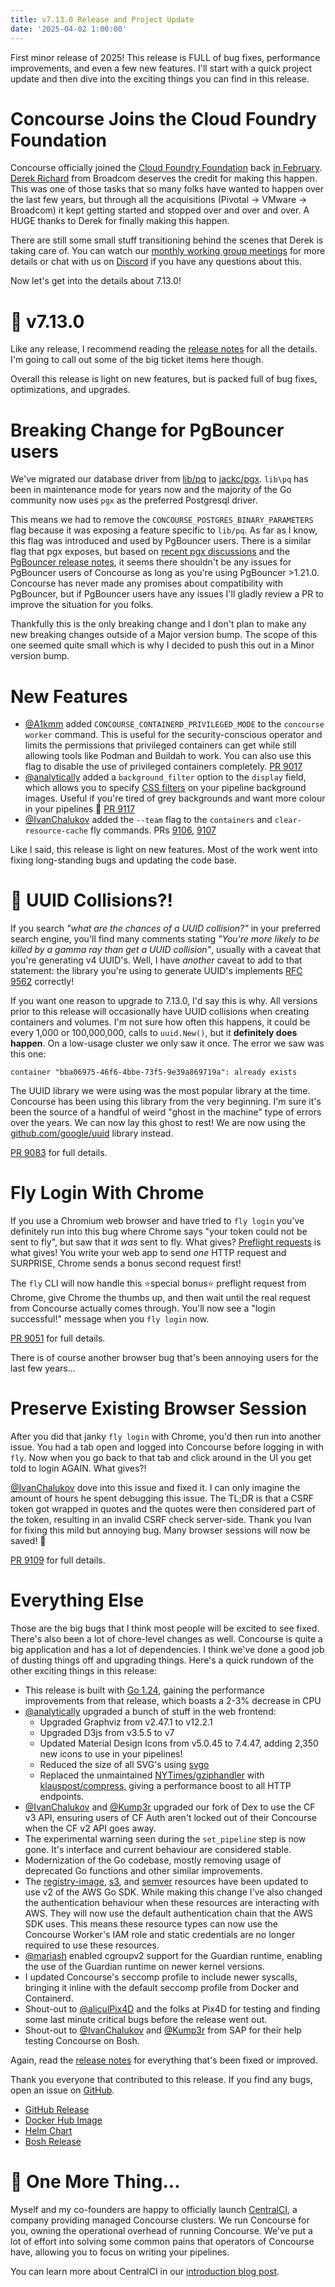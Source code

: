 ```yaml
---
title: v7.13.0 Release and Project Update
date: '2025-04-02 1:00:00'
---
```


First minor release of 2025! This release is FULL of bug fixes, performance improvements, and even a few new features. I'll start with a quick project update and then dive into the exciting things you can find in this release.

<!--more-->

# Concourse Joins the Cloud Foundry Foundation

Concourse officially joined the [Cloud Foundry Foundation](https://www.cloudfoundry.org/) back [in February](https://github.com/cloudfoundry/community/pull/1047). [Derek Richard](https://github.com/drich10) from Broadcom deserves the credit for making this happen. This was one of those tasks that so many folks have wanted to happen over the last few years, but through all the acquisitions (Pivotal -> VMware -> Broadcom) it kept getting started and stopped over and over and over. A HUGE thanks to Derek for finally making this happen.

There are still some small stuff transitioning behind the scenes that Derek is taking care of. You can watch our [monthly working group meetings](https://www.youtube.com/watch?v=x2v9xFGH2Rg&list=PLhuMOCWn4P9ji8ZCY2a-FvMeT7S74-Hhm) for more details or chat with us on [Discord](https://discord.gg/MeRxXKW) if you have any questions about this.

Now let's get into the details about 7.13.0!

# 🎉 v7.13.0

Like any release, I recommend reading the [release notes](https://github.com/concourse/concourse/releases/tag/v7.13.0) for all the details. I'm going to call out some of the big ticket items here though.

Overall this release is light on new features, but is packed full of bug fixes, optimizations, and upgrades.

# Breaking Change for PgBouncer users

We've migrated our database driver from [lib/pq](https://github.com/lib/pq) to [jackc/pgx](https://github.com/jackc/pgx). `lib\pq` has been in maintenance mode for years now and the majority of the Go community now uses `pgx` as the preferred Postgresql driver.

This means we had to remove the `CONCOURSE_POSTGRES_BINARY_PARAMETERS` flag because it was exposing a feature specific to `lib/pq`. As far as I know, this flag was introduced and used by PgBouncer users. There is a similar flag that pgx exposes, but based on [recent pgx discussions](https://github.com/jackc/pgx/discussions/1784) and the [PgBouncer release notes](https://www.pgbouncer.org/2025/01/pgbouncer-1.24.0), it seems there shouldn't be any issues for PgBouncer users of Concourse as long as you're using PgBouncer >1.21.0. Concourse has never made any promises about compatibility with PgBouncer, but if PgBouncer users have any issues I'll gladly review a PR to improve the situation for you folks.

Thankfully this is the only breaking change and I don't plan to make any new breaking changes outside of a Major version bump. The scope of this one seemed quite small which is why I decided to push this out in a Minor version bump.

# New Features

* [@A1kmm](https://github.com/A1kmm) added `CONCOURSE_CONTAINERD_PRIVILEGED_MODE` to the `concourse worker` command. This is useful for the security-conscious operator and limits the permissions that privileged containers can get while still allowing tools like Podman and Buildah to work. You can also use this flag to disable the use of privileged containers completely. [PR 9017](https://github.com/concourse/concourse/pull/9017)
* [@analytically](https://github.com/analytically) added a `background_filter` option to the `display` field, which allows you to specify [CSS filters](https://developer.mozilla.org/en-US/docs/Web/CSS/filter) on your pipeline background images. Useful if you're tired of grey backgrounds and want more colour in your pipelines 🌈 [PR 9117](https://github.com/concourse/concourse/pull/9117)
* [@IvanChalukov](https://github.com/IvanChalukov) added the `--team` flag to the `containers` and `clear-resource-cache` fly commands. PRs [9106](https://github.com/concourse/concourse/pull/9106), [9107](https://github.com/concourse/concourse/pull/9107)

Like I said, this release is light on new features. Most of the work went into fixing long-standing bugs and updating the code base.

# 💫 UUID Collisions?!

If you search _"what are the chances of a UUID collision?"_ in your preferred search engine, you'll find many comments stating _"You're more likely to be killed by a gamma ray than get a UUID collision"_, usually with a caveat that you're generating v4 UUID's. Well, I have _another_ caveat to add to that statement: the library you're using to generate UUID's implements [RFC 9562](https://datatracker.ietf.org/doc/html/rfc9562) correctly!

If you want one reason to upgrade to 7.13.0, I'd say this is why. All versions prior to this release will occasionally have UUID collisions when creating containers and volumes. I'm not sure how often this happens, it could be every 1,000 or 100,000,000, calls to `uuid.New()`, but it **definitely does happen**. On a low-usage cluster we only saw it once. The error we saw was this one:

```
container "bba06975-46f6-4bbe-73f5-9e39a869719a": already exists
```

The UUID library we were using was the most popular library at the time. Concourse has been using this library from the very beginning. I'm sure it's been the source of a handful of weird "ghost in the machine" type of errors over the years. We can now lay this ghost to rest! We are now using the [github.com/google/uuid](https://github.com/google/uuid) library instead.

[PR 9083](https://github.com/concourse/concourse/pull/9083) for full details.

# Fly Login With Chrome

If you use a Chromium web browser and have tried to `fly login` you've definitely run into this bug where Chrome says "your token could not be sent to fly", but saw that it _was_ sent to fly. What gives? [Preflight requests](https://developer.chrome.com/blog/private-network-access-preflight/) is what gives! You write your web app to send _one_ HTTP request and SURPRISE, Chrome sends a bonus second request first!

The `fly` CLI will now handle this ⭐special bonus⭐ preflight request from Chrome, give Chrome the thumbs up, and then wait until the real request from Concourse actually comes through. You'll now see a "login successful!" message when you `fly login` now.

[PR 9051](https://github.com/concourse/concourse/pull/9051) for full details.

There is of course another browser bug that's been annoying users for the last few years...

# Preserve Existing Browser Session

After you did that janky `fly login` with Chrome, you'd then run into another issue. You had a tab open and logged into Concourse before logging in with `fly`. Now when you go back to that tab and click around in the UI you get told to login AGAIN. What gives?!

[@IvanChalukov](https://github.com/IvanChalukov) dove into this issue and fixed it. I can only imagine the amount of hours he spent debugging this issue. The TL;DR is that a CSRF token got wrapped in quotes and the quotes were then considered part of the token, resulting in an invalid CSRF check server-side. Thank you Ivan for fixing this mild but annoying bug. Many browser sessions will now be saved! 🙏

[PR 9109](https://github.com/concourse/concourse/pull/9109) for full details.

# Everything Else

Those are the big bugs that I think most people will be excited to see fixed. There's also been a lot of chore-level changes as well. Concourse is quite a big application and has a lot of dependencies. I think we've done a good job of dusting things off and upgrading things. Here's a quick rundown of the other exciting things in this release:

* This release is built with [Go 1.24](https://go.dev/blog/go1.24), gaining the performance improvements from that release, which boasts a 2-3% decrease in CPU
* [@analytically](https://github.com/analytically) upgraded a bunch of stuff in the web frontend:
    * Upgraded Graphviz from v2.47.1 to v12.2.1
    * Upgraded D3js from v3.5.5 to v7
    * Updated Material Design Icons from v5.0.45 to 7.4.47, adding 2,350 new icons to use in your pipelines!
    * Reduced the size of all SVG's using [svgo](https://svgo.dev/)
    * Replaced the unmaintained [NYTimes/gziphandler](https://github.com/NYTimes/gziphandler) with [klauspost/compress](https://github.com/klauspost/compress/), giving a performance boost to all HTTP endpoints.
* [@IvanChalukov](https://github.com/IvanChalukov) and [@Kump3r](https://github.com/Kump3r) upgraded our fork of Dex to use the CF v3 API, ensuring users of CF Auth aren't locked out of their Concourse when the CF v2 API goes away.
* The experimental warning seen during the `set_pipeline` step is now gone. It's interface and current behaviour are considered stable.
* Modernization of the Go codebase, mostly removing usage of deprecated Go functions and other similar improvements.
* The [registry-image](https://github.com/concourse/registry-image-resource), [s3](https://github.com/concourse/s3-resource), and [semver](https://github.com/concourse/semver-resource) resources have been updated to use v2 of the AWS Go SDK. While making this change I've also changed the authentication behaviour when these resources are interacting with AWS. They will now use the default authentication chain that the AWS SDK uses. This means these resource types can now use the Concourse Worker's IAM role and static credentials are no longer required to use these resources.
* [@mariash](https://github.com/mariash) enabled cgroupv2 support for the Guardian runtime, enabling the use of the Guardian runtime on newer kernel versions.
* I updated Concourse's seccomp profile to include newer syscalls, bringing it inline with the default seccomp profile from Docker and Containerd.
* Shout-out to [@aliculPix4D](https://github.com/aliculPix4D) and the folks at Pix4D for testing and finding some last minute critical bugs before the release went out.
* Shout-out to [@IvanChalukov](https://github.com/IvanChalukov) and [@Kump3r](https://github.com/Kump3r) from SAP for their help testing Concourse on Bosh.


Again, read the [release notes](https://github.com/concourse/concourse/releases/tag/v7.13.0) for everything that's been fixed or improved.

Thank you everyone that contributed to this release. If you find any bugs, open an issue on [GitHub](https://github.com/concourse/concourse/).

* [GitHub Release](https://github.com/concourse/concourse/releases/tag/v7.13.0)
* [Docker Hub Image](https://hub.docker.com/r/concourse/concourse)
* [Helm Chart](https://artifacthub.io/packages/helm/concourse/concourse)
* [Bosh Release](https://bosh.io/releases/github.com/concourse/concourse-bosh-release?all=1)

# 🍎 One More Thing...

Myself and my co-founders are happy to officially launch [CentralCI](https://centralci.com/), a company providing managed Concourse clusters. We run Concourse for you, owning the operational overhead of running Concourse. We've put a lot of effort into solving some common pains that operators of Concourse have, allowing you to focus on writing your pipelines.

You can learn more about CentralCI in our [introduction blog post](https://centralci.com/blog/posts/introducing_centralci).
